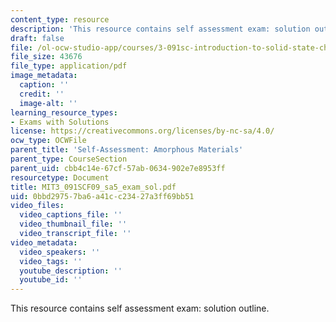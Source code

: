 ```yaml
---
content_type: resource
description: 'This resource contains self assessment exam: solution outline.'
draft: false
file: /ol-ocw-studio-app/courses/3-091sc-introduction-to-solid-state-chemistry-fall-2010/0bbd29757ba6a41cc23427a3ff69bb51_MIT3_091SCF09_sa5_exam_sol.pdf
file_size: 43676
file_type: application/pdf
image_metadata:
  caption: ''
  credit: ''
  image-alt: ''
learning_resource_types:
- Exams with Solutions
license: https://creativecommons.org/licenses/by-nc-sa/4.0/
ocw_type: OCWFile
parent_title: 'Self-Assessment: Amorphous Materials'
parent_type: CourseSection
parent_uid: cbb4c14e-67cf-57ab-0634-902e7e8953ff
resourcetype: Document
title: MIT3_091SCF09_sa5_exam_sol.pdf
uid: 0bbd2975-7ba6-a41c-c234-27a3ff69bb51
video_files:
  video_captions_file: ''
  video_thumbnail_file: ''
  video_transcript_file: ''
video_metadata:
  video_speakers: ''
  video_tags: ''
  youtube_description: ''
  youtube_id: ''
---
```

This resource contains self assessment exam: solution outline.